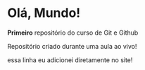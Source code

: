 # Olá, Mundo!
 **Primeiro** repositório do curso de Git e Github

Repositório criado durante uma aula ao vivo!

essa linha eu adicionei diretamente no site!
